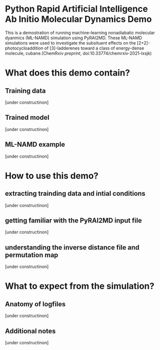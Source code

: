 # Python Rapid Artificial Intelligence Ab Initio Molecular Dynamics Demo
This is a demostration of running machine-learning nonadiabatic molecular dyanmics (ML-NAMD) simulation using PyRAI2MD.
These ML-NAMD simulations were used to investigate the subsituent effects on the [2+2]-photocycloaddition of [3]-ladderenes
toward a class of energy-dense molecule, cubane.(ChemRxiv *preprint*, doi:10.33774/chemrxiv-2021-lxsjk)

# What does this demo contain?
## Training data
[under constructinon]
## Trained model
[under constructinon]
## ML-NAMD example
[under constructinon]
# How to use this demo?
## extracting trainding data and intial conditions
[under constructinon]
## getting familiar with the PyRAI2MD input file
[under constructinon]
## understanding the inverse distance file and permutation map
[under constructinon]
# What to expect from the simulation?
## Anatomy of logfiles
[under constructinon]
## Additional notes
[under constructinon]
